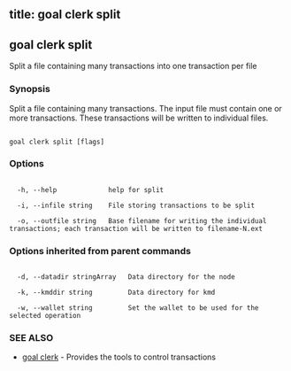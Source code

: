 title: goal clerk split
---
## goal clerk split



Split a file containing many transactions into one transaction per file



### Synopsis



Split a file containing many transactions.  The input file must contain one or more transactions.  These transactions will be written to individual files.



```

goal clerk split [flags]

```



### Options



```

  -h, --help             help for split

  -i, --infile string    File storing transactions to be split

  -o, --outfile string   Base filename for writing the individual transactions; each transaction will be written to filename-N.ext

```



### Options inherited from parent commands



```

  -d, --datadir stringArray   Data directory for the node

  -k, --kmddir string         Data directory for kmd

  -w, --wallet string         Set the wallet to be used for the selected operation

```



### SEE ALSO



* [goal clerk](../../clerk/clerk/)	 - Provides the tools to control transactions 



